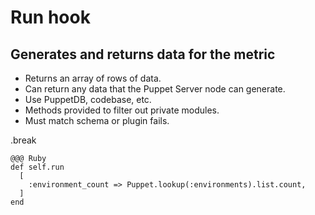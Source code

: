<!SLIDE >
# Run hook
## Generates and returns data for the metric

* Returns an array of rows of data.
* Can return any data that the Puppet Server node can generate.
* Use PuppetDB, codebase, etc.
* Methods provided to filter out private modules.
* Must match schema or plugin fails.

.break

    @@@ Ruby
    def self.run
      [
        :environment_count => Puppet.lookup(:environments).list.count,
      ]
    end
